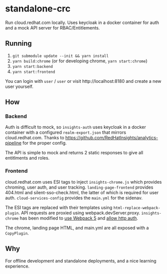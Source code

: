 # standalone-crc
Run cloud.redhat.com locally. Uses keycloak in a docker container for auth and a mock API server for RBAC/Entitlements.

## Running
1. `git submodule update --init && yarn install`
2. `yarn build:chrome` (or for developing chrome, `yarn start:chrome`)
3. `yarn start:backend`
4. `yarn start:frontend`

You can login with `user` / `user` or visit http://localhost:8180 and create a new user yourself.

## How
### Backend
Auth is difficult to mock, so `insights-auth` uses keycloak in a docker container with a configured `realm-export.json` that mirrors cloud.redhat.com. Thanks to https://github.com/RedHatInsights/analytics-pipeline for the proper config.

The API is simple to mock and returns 2 static responses to give all entitlments and roles.

### Frontend
cloud.redhat.com uses ESI tags to inject `insights-chrome.js` which provides chroming, user auth, and user tracking. `landing-page-frontend` provides 404.html and silent-sso-check.html, the latter of which is required for user auth. `cloud-services-config` provides the `main.yml` for the sidenav.

The ESI tags are replaced with their templates using `html-replace-webpack-plugin`. API requests are proxied using webpack.devServer.proxy. `insights-chrome` has been modified to [use Webpack 5](https://github.com/redallen/insights-chrome/commit/8a80dd22f9ec2e985e3dc00fab7f907a010b3ffa) and [allow http auth](https://github.com/redallen/insights-chrome/commit/de14093bd20105042f48627466d4fba17825a890).

The chrome, landing page HTML, and main.yml are all exposed with a `CopyPlugin`.

## Why
For offline development and standalone deployments, and a nice learning experience.


